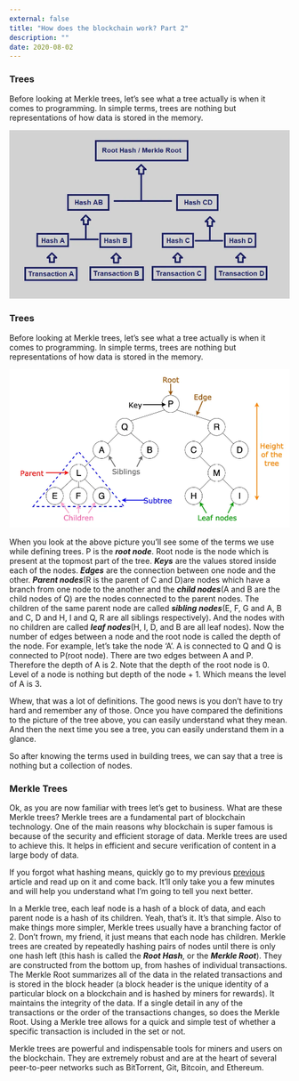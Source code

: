 ```yaml
---
external: false
title: "How does the blockchain work? Part 2"
description: ""
date: 2020-08-02
---
```



### Trees
Before looking at Merkle trees, let’s see what a tree actually is when it comes to programming. In simple terms, trees are nothing but representations of how data is stored in the memory.

![Image from hackernoon.com](https://github.com/bahdotsh/bahdotsh.github.io/blob/newblog/content/assets/b1.jpeg?raw=true)

### Trees
Before looking at Merkle trees, let’s see what a tree actually is when it comes to programming. In simple terms, trees are nothing but representations of how data is stored in the memory.

![Image from towardsdatascience.com](https://github.com/bahdotsh/bahdotsh.github.io/blob/newblog/content/assets/b2.jpeg?raw=true)

When you look at the above picture you’ll see some of the terms we use while defining trees. P is the ***root node***. Root node is the node which is present at the topmost part of the tree. ***Keys*** are the values stored inside each of the nodes. ***Edges*** are the connection between one node and the other. ***Parent nodes***(R is the parent of C and D)are nodes which have a branch from one node to the another and the ***child nodes***(A and B are the child nodes of Q) are the nodes connected to the parent nodes. The children of the same parent node are called ***sibling nodes***(E, F, G and A, B and C, D and H, I and Q, R are all siblings respectively). And the nodes with no children are called ***leaf nodes***(H, I, D, and B are all leaf nodes). Now the number of edges between a node and the root node is called the depth of the node. For example, let’s take the node ‘A’. A is connected to Q and Q is connected to P(root node). There are two edges between A and P. Therefore the depth of A is 2. Note that the depth of the root node is 0. Level of a node is nothing but depth of the node + 1. Which means the level of A is 3.

Whew, that was a lot of definitions. The good news is you don’t have to try hard and remember any of those. Once you have compared the definitions to the picture of the tree above, you can easily understand what they mean. And then the next time you see a tree, you can easily understand them in a glance.

So after knowing the terms used in building trees, we can say that a tree is nothing but a collection of nodes.

### Merkle Trees
Ok, as you are now familiar with trees let’s get to business. What are these Merkle trees? Merkle trees are a fundamental part of blockchain technology. One of the main reasons why blockchain is super famous is because of the security and efficient storage of data. Merkle trees are used to achieve this. It helps in efficient and secure verification of content in a large body of data.

If you forgot what hashing means, quickly go to my previous [previous](https://gokuls.in/blogs/how-does-blockchain-work-1) article and read up on it and come back. It’ll only take you a few minutes and will help you understand what I’m going to tell you next better.

In a Merkle tree, each leaf node is a hash of a block of data, and each parent node is a hash of its children. Yeah, that’s it. It’s that simple. Also to make things more simpler, Merkle trees usually have a branching factor of 2. Don’t frown, my friend, it just means that each node has children. Merkle trees are created by repeatedly hashing pairs of nodes until there is only one hash left (this hash is called the ***Root Hash***, or the ***Merkle Root***). They are constructed from the bottom up, from hashes of individual transactions. The Merkle Root summarizes all of the data in the related transactions and is stored in the block header (a block header is the unique identity of a particular block on a blockchain and is hashed by miners for rewards). It maintains the integrity of the data. If a single detail in any of the transactions or the order of the transactions changes, so does the Merkle Root. Using a Merkle tree allows for a quick and simple test of whether a specific transaction is included in the set or not.

Merkle trees are powerful and indispensable tools for miners and users on the blockchain. They are extremely robust and are at the heart of several peer-to-peer networks such as BitTorrent, Git, Bitcoin, and Ethereum.
